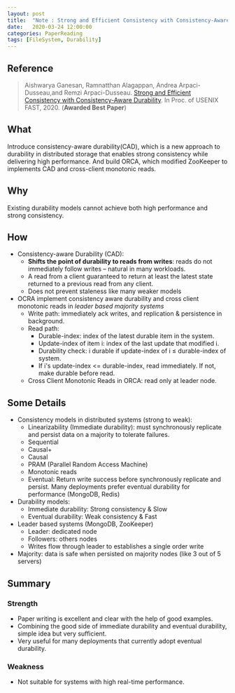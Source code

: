 ```yaml
---
layout: post
title:  "Note : Strong and Efficient Consistency with Consistency-Aware Durability"
date:   2020-03-24 12:00:00
categories: PaperReading
tags: [FileSystem, Durability]
---
```


## Reference

> Aishwarya Ganesan, Ramnatthan Alagappan, Andrea Arpaci-Dusseau,and Remzi Arpaci-Dusseau. [Strong and Efficient Consistency with Consistency-Aware Durability](https://www.usenix.org/system/files/fast20-ganesan.pdf). In Proc. of USENIX FAST, 2020. (**Awarded Best Paper**)

## What

Introduce consistency-aware durability(CAD), which is a new approach to durability in distributed storage that enables strong consistency while delivering high performance. And build ORCA, which modified ZooKeeper to implements CAD and cross-client monotonic reads.

<!-- more -->

## Why

Existing durability models cannot achieve both high performance and strong consistency.

## How

* Consistency-aware Durability (CAD):
    * **Shifts the point of durability to reads from writes**: reads do not immediately follow writes – natural in many workloads.
    * A read from a client guaranteed to return at least the latest state returned to a previous read from any client.
    * Does not prevent staleness like many weaker models
* OCRA implement consistency aware durability and cross client monotonic reads in *leader based majority systems*
    * Write path: immediately ack writes, and replication & persistence in background.
    * Read path:
        * Durable-index: index of the latest durable item in the system.
        * Update-index of item i: index of the last update that modified i.
        * Durability check: i durable if update-index of i ≤ durable-index of system.
        * If i's update-index <= durable-index, read immediately. If not, make durable before read.
    * Cross Client Monotonic Reads in ORCA: read only at leader node.

## Some Details

* Consistency models in distributed systems (strong to weak):
    * Linearizability (Immediate durability): must synchronously replicate and persist data on a majority to tolerate failures.
    * Sequential
    * Causal+
    * Causal
    * PRAM (Parallel Random Access Machine)
    * Monotonic reads
    * Eventual: Return write success before synchronously replicate and persist. Many deployments prefer eventual durability for performance (MongoDB, Redis)
* Durability models:
    * Immediate durability: Strong consistency & Slow
    * Eventual durability: Weak consistency & Fast
* Leader based systems (MongoDB, ZooKeeper)
    * Leader: dedicated node
    * Followers: others nodes
    * Writes flow through leader to establishes a single order write
* Majority: data is safe when persisted on majority nodes (like 3 out of 5 servers)


## Summary

### Strength

* Paper writing is excellent and clear with the help of good examples.
* Combining the good side of immediate durability and eventual durability, simple idea but very sufficient.
* Very useful for many deployments that currently adopt eventual durability.

### Weakness

* Not suitable for systems with high real-time performance.